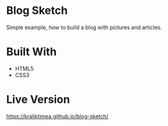 # Blog Sketch
Simple example, how to build a blog with pictures and articles.
# Built With
- HTML5
- CSS3
# Live Version
https://kraliktimea.github.io/blog-sketch/
